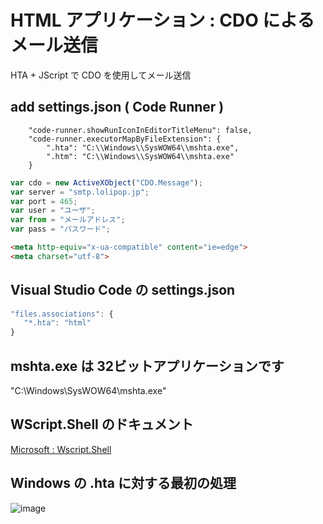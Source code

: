 # HTML アプリケーション : CDO によるメール送信
HTA + JScript で CDO を使用してメール送信
## add settings.json ( Code Runner )
```
    "code-runner.showRunIconInEditorTitleMenu": false,
    "code-runner.executorMapByFileExtension": {
        ".hta": "C:\\Windows\\SysWOW64\\mshta.exe",
        ".htm": "C:\\Windows\\SysWOW64\\mshta.exe"
    }
```
```javascript
var cdo = new ActiveXObject("CDO.Message");
var server = "smtp.lolipop.jp";
var port = 465;
var user = "ユーザ";
var from = "メールアドレス";
var pass = "パスワード";

```
```html
<meta http-equiv="x-ua-compatible" content="ie=edge">
<meta charset="utf-8">
```

## Visual Studio Code の settings.json
```javascript
"files.associations": {
   "*.hta": "html"
}
```
## mshta.exe は 32ビットアプリケーションです
"C:\Windows\SysWOW64\mshta.exe"

## WScript.Shell のドキュメント
[Microsoft : Wscript.Shell](https://docs.microsoft.com/ja-jp/previous-versions/windows/scripting/cc364436(v=msdn.10)?redirectedfrom=MSDN)

## Windows の .hta に対する最初の処理
![image](https://user-images.githubusercontent.com/1501327/131952940-51074047-948e-46db-be28-bfff88cc3f50.png)
